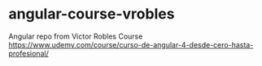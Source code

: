 # angular-course-vrobles
Angular repo from Victor Robles Course
https://www.udemy.com/course/curso-de-angular-4-desde-cero-hasta-profesional/